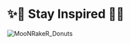 #                                           ✨🌙 Stay Inspired 🌙✨ 
![MooNRakeR_Donuts](https://github.com/moonraker22/my-three-js-journey/blob/main/47-3d-text-with-r3f/public/Moon_960.jpg?raw=true)
<br />
<!-- [![MooNRakeR's github stats](https://github-readme-stats.vercel.app/api?username=moonraker22)](https://github.com/moonraker22) -->

<!--
**moonraker22/moonraker22** is a ✨ _special_ ✨ repository because its `README.md` (this file) appears on your GitHub profile.

Here are some ideas to get you started:

- 🔭 I’m currently working on ...👋
- 🌱 I’m currently learning ...
- 👯 I’m looking to collaborate on ...
- 🤔 I’m looking for help with ...
- 💬 Ask me about ...
- 📫 How to reach me: ...
- 😄 Pronouns: ...
- ⚡ Fun fact: ...
-->
